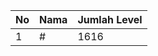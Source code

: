 | No | Nama            | Jumlah Level |
|----|-----------------|--------------|
| 1  | #    |    1616        |
